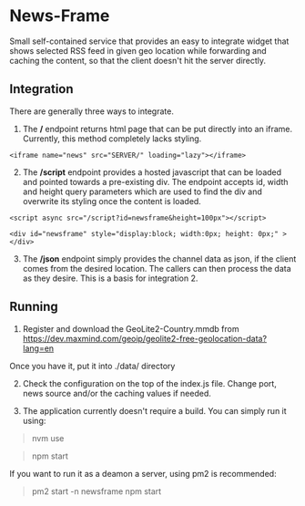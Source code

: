 # News-Frame

Small self-contained service that provides an easy to integrate widget that shows selected RSS feed in given geo location while forwarding and caching the content, so that the client doesn't hit the server directly.

## Integration

There are generally three ways to integrate.

1. The **/** endpoint returns html page that can be put directly into an iframe. Currently, this method completely lacks styling.

```
<iframe name="news" src="SERVER/" loading="lazy"></iframe>
```

2. The **/script** endpoint provides a hosted javascript that can be loaded and pointed towards a pre-existing div. The endpoint accepts id, width and height query parameters which are used to find the div and overwrite its styling once the content is loaded.

```
<script async src="/script?id=newsframe&height=100px"></script>

<div id="newsframe" style="display:block; width:0px; height: 0px;" >
</div>
```

3. The **/json** endpoint simply provides the channel data as json, if the client comes from the desired location. The callers can then process the data as they desire. This is a basis for integration 2.

## Running

1. Register and download the GeoLite2-Country.mmdb from https://dev.maxmind.com/geoip/geolite2-free-geolocation-data?lang=en

Once you have it, put it into ./data/ directory

2. Check the configuration on the top of the index.js file. Change port, news source and/or the caching values if needed.

3. The application currently doesn't require a build. You can simply run it using:

> nvm use

> npm start

If you want to run it as a deamon a server, using pm2 is recommended:

> pm2 start -n newsframe npm start
